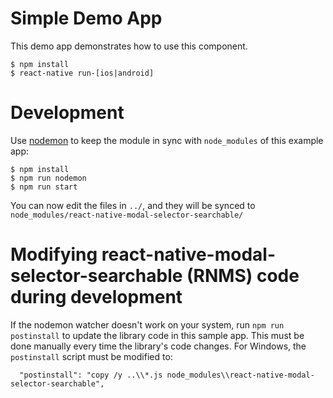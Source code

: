 # Simple Demo App

This demo app demonstrates how to use this component.

```
$ npm install
$ react-native run-[ios|android]
```

# Development

Use [nodemon](https://github.com/remy/nodemon) to keep the module in sync with `node_modules` of this example app:

```
$ npm install
$ npm run nodemon
$ npm run start
```

You can now edit the files in `../`, and they will be synced to `node_modules/react-native-modal-selector-searchable/`


# Modifying react-native-modal-selector-searchable (RNMS) code during development

If the nodemon watcher doesn't work on your system, run `npm run postinstall` to update the library code in this sample app.  This must be done manually every time the library's code changes.  For Windows, the `postinstall` script must be modified to:
```
  "postinstall": "copy /y ..\\*.js node_modules\\react-native-modal-selector-searchable",
```
